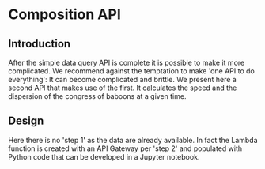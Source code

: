 # Composition API

## Introduction 


After the simple data query API is complete it is possible to make it more complicated. 
We recommend against the temptation to make 'one API to do everything': 
It can become complicated and brittle. We present here a second API that makes use
of the first. It calculates the speed and the dispersion of the congress of baboons
at a given time. 

## Design

Here there is no 'step 1' as the data are already available. In fact the Lambda function 
is created with an API Gateway per 'step 2' and populated with Python code that can be 
developed in a Jupyter notebook. 
